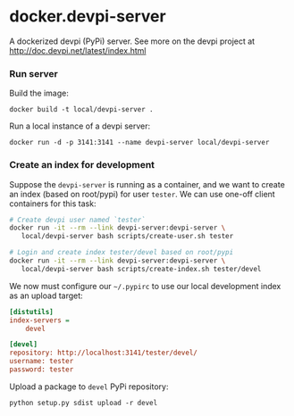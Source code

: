 # docker.devpi-server

A dockerized devpi (PyPi) server.
See more on the devpi project at http://doc.devpi.net/latest/index.html

### Run server

Build the image:

    docker build -t local/devpi-server .
    
Run a local instance of a devpi server:

    docker run -d -p 3141:3141 --name devpi-server local/devpi-server

### Create an index for development

Suppose the `devpi-server` is running as a container, and we want to create an index 
(based on root/pypi) for user `tester`. We can use one-off client containers for this task:

```bash
# Create devpi user named `tester`
docker run -it --rm --link devpi-server:devpi-server \
   local/devpi-server bash scripts/create-user.sh tester

# Login and create index tester/devel based on root/pypi
docker run -it --rm --link devpi-server:devpi-server \
   local/devpi-server bash scripts/create-index.sh tester/devel
```

We now must configure our `~/.pypirc` to use our local development index as an upload target:
```ini
[distutils]
index-servers = 
    devel

[devel]
repository: http://localhost:3141/tester/devel/
username: tester
password: tester
```

Upload a package to `devel` PyPi repository:

    python setup.py sdist upload -r devel


